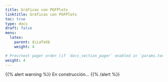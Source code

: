 ```yaml
---
title: Gráficas con PGFPlots
linktitle: Gráficas con PGFPlots
toc: true
type: docs
draft: false
menu:
  latex:
    parent: $\LaTeX$
    weight: 4

# Prev/next pager order (if `docs_section_pager` enabled in `params.toml`)
weight: 4
---
```


{{% alert warning %}}
En construcción...
{{% /alert %}}